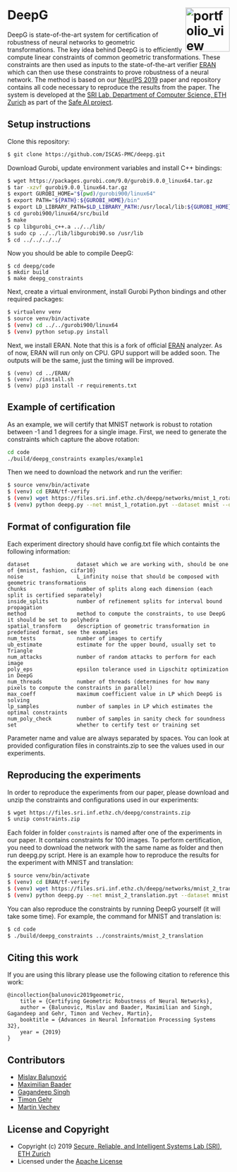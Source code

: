 DeepG  <a href="https://www.sri.inf.ethz.ch/"><img width="100" alt="portfolio_view" align="right" src="http://safeai.ethz.ch/img/sri-logo.svg"></a>
=============================================================================================================

DeepG is state-of-the-art system for certification of robustness of neural networks to geometric transformations. The key idea behind DeepG is to efficiently compute linear constraints of common geometric transformations. These constraints are then used as inputs to the state-of-the-art verifier [ERAN](https://github.com/eth-sri/eran/) which can then use these constraints to prove robustness of a neural network. 
The method is based on our [NeurIPS 2019](https://files.sri.inf.ethz.ch/website/papers/neurips19-deepg.pdf) paper and repository contains all code necessary to reproduce the results from the paper.
The system is developed at the [SRI Lab, Department of Computer Science, ETH Zurich](https://www.sri.inf.ethz.ch/) as part of the [Safe AI project](http://safeai.ethz.ch/).


## Setup instructions

Clone this repository:

```bash
$ git clone https://github.com/ISCAS-PMC/deepg.git
```

Download Gurobi, update environment variables and install C++ bindings:

```bash
$ wget https://packages.gurobi.com/9.0/gurobi9.0.0_linux64.tar.gz
$ tar -xzvf gurobi9.0.0_linux64.tar.gz
$ export GUROBI_HOME="$(pwd)/gurobi900/linux64"
$ export PATH="${PATH}:${GUROBI_HOME}/bin"
$ export LD_LIBRARY_PATH=$LD_LIBRARY_PATH:/usr/local/lib:${GUROBI_HOME}/lib
$ cd gurobi900/linux64/src/build
$ make
$ cp libgurobi_c++.a ../../lib/
$ sudo cp ../../lib/libgurobi90.so /usr/lib
$ cd ../../../../
```

Now you should be able to compile DeepG:

```
$ cd deepg/code
$ mkdir build
$ make deepg_constraints
```

Next, create a virtual environment, install Gurobi Python bindings and other required packages:

```bash
$ virtualenv venv
$ source venv/bin/activate
$ (venv) cd ../../gurobi900/linux64
$ (venv) python setup.py install
```
Next, we install ERAN. Note that this is a fork of official [ERAN](https://github.com/eth-sri/eran/) analyzer.
As of now, ERAN will run only on CPU. GPU support will be added soon. The outputs will be the same, just the timing will be improved.
```
$ (venv) cd ../ERAN/
$ (venv) ./install.sh
$ (venv) pip3 install -r requirements.txt
```


## Example of certification

As an example, we will certify that MNIST network is robust to rotation between -1 and 1 degrees for a single image.
First, we need to generate the constraints which capture the above rotation:

```bash
cd code
./build/deepg_constraints examples/example1
```

Then we need to download the network and run the verifier:

```bash
$ source venv/bin/activate
$ (venv) cd ERAN/tf-verify
$ (venv) wget https://files.sri.inf.ethz.ch/deepg/networks/mnist_1_rotation.pyt
$ (venv) python deepg.py --net mnist_1_rotation.pyt --dataset mnist --data_dir ../../code/examples/example1 --num_params 1 --num_tests 1
```

## Format of configuration file

Each experiment directory should have config.txt file which containts the following information:

```
dataset               dataset which we are working with, should be one of {mnist, fashion, cifar10}
noise                 L_infinity noise that should be composed with geometric transformations
chunks                number of splits along each dimension (each split is certified separately)
inside_splits         number of refinement splits for interval bound propagation
method                method to compute the constraints, to use DeepG it should be set to polyhedra
spatial_transform     description of geometric transformation in predefined format, see the examples
num_tests             number of images to certify
ub_estimate           estimate for the upper bound, usually set to Triangle
num_attacks           number of random attacks to perform for each image
poly_eps              epsilon tolerance used in Lipschitz optimization in DeepG
num_threads           number of threads (determines for how many pixels to compute the constraints in parallel)
max_coeff             maximum coefficient value in LP which DeepG is solving
lp_samples            number of samples in LP which estimates the optimal constraints
num_poly_check        number of samples in sanity check for soundness
set                   whether to certify test or training set
```

Parameter name and value are always separated by spaces. You can look at provided configuration files in constraints.zip to see the values used in our experiments.

## Reproducing the experiments

In order to reproduce the experiments from our paper, please download and unzip the constraints and configurations used in our experiments:

```bash
$ wget https://files.sri.inf.ethz.ch/deepg/constraints.zip
$ unzip constraints.zip
```

Each folder in folder `constraints` is named after one of the experiments in our paper. It contains constraints for 100 images.
To perform certification, you need to download the network with the same name as folder and then run deepg.py script.
Here is an example how to reproduce the results for the experiment with MNIST and translation:

```bash
$ source venv/bin/activate
$ (venv) cd ERAN/tf-verify
$ (venv) wget https://files.sri.inf.ethz.ch/deepg/networks/mnist_2_translation.pyt
$ (venv) python deepg.py --net mnist_2_translation.pyt --dataset mnist --data_dir ../../constraints/mnist_2_translation --num_params 2 --num_tests 100
```

You can also reproduce the constraints by running DeepG yourself (it will take some time). For example, the command for MNIST and translation is:

```bash
$ cd code
$ ./build/deepg_constraints ../constraints/mnist_2_translation
```

Citing this work
---------------------

If you are using this library please use the following citation to reference this work:

```
@incollection{balunovic2019geometric,
	title = {Certifying Geometric Robustness of Neural Networks},
	author = {Balunovic, Mislav and Baader, Maximilian and Singh, Gagandeep and Gehr, Timon and Vechev, Martin},
	booktitle = {Advances in Neural Information Processing Systems 32},
	year = {2019}
}	
```

Contributors
------------

* [Mislav Balunović](https://www.sri.inf.ethz.ch/people/mislav)
* [Maximilian Baader](https://www.sri.inf.ethz.ch/people/max)
* [Gagandeep Singh](https://www.sri.inf.ethz.ch/people/gagandeep)
* [Timon Gehr](https://www.sri.inf.ethz.ch/people/timon)
* [Martin Vechev](https://www.sri.inf.ethz.ch/people/martin)

License and Copyright
---------------------

* Copyright (c) 2019 [Secure, Reliable, and Intelligent Systems Lab (SRI), ETH Zurich](https://www.sri.inf.ethz.ch/)
* Licensed under the [Apache License](http://www.apache.org/licenses/)





